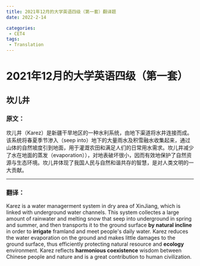 ```yaml
---
title: 2021年12月的大学英语四级（第一套）翻译题
date: 2022-2-14

categories: 
 - CET4
tags: 
 - Translation
---
```



# 2021年12月的大学英语四级（第一套）

## 坎儿井

### 原文：

坎儿井（Karez）是新疆干旱地区的一种水利系统，由地下渠道将水井连接而成。该系统将春夏季节渗入（seep into）地下的大量雨水及积雪融水收集起来，通过山体的自然坡度引到地面，用于灌溉农田和满足人们的日常用水需求。坎儿井减少了水在地面的蒸发（evaporation）），对地表破坏很小，因而有效地保护了自然资源与生态环境。坎儿井体现了我国人民与自然和谐共存的智慧，是对人类文明的一大贡献。

---

### 翻译：

Karez is a water managerment system in dry area of XinJiang, which is linked with underground water channels. This system collectes a large amount of rainwater and melting snow that seep into underground in spring and summer, and then transports it to the ground surface **by natural incline** in order to **irrigate** framland and meet people's daily water. Karez reduces the water evaporation on the ground and makes little damages to the ground surface, thus efficiently protecting natural resource and **ecology** environment. Karez reflects **harmonious coexistence** wisdom between Chinese people and nature and is a great contribution to human civilization.